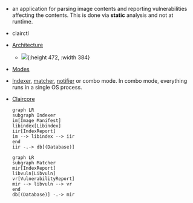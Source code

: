 - an application for parsing image contents and reporting vulnerabilities affecting the contents. This is done via **static** analysis and not at runtime.
- clairctl
- [Architecture](https://quay.github.io/clair/whatis.html#architecture)
	- ![](https://quay.github.io/clair/clairv4_arch.png){:height 472, :width 384}
- [Modes](https://quay.github.io/clair/howto/getting_started.html#modes)
- [Indexer](https://quay.github.io/clair/reference/indexer.html), [matcher](https://quay.github.io/clair/reference/matcher.html), [notifier](https://quay.github.io/clair/reference/notifier.html) or combo mode. In combo mode, everything runs in a single OS process.
- [Claircore](https://quay.github.io/claircore/#claircore)
  
  ``` mermaid
  graph LR
  subgraph Indexer
  im[Image Manifest]
  libindex[Libindex]
  iir[IndexReport]
  im --> libindex --> iir
  end
  iir -.-> db[(Database)]
  ```
  ```mermaid
  graph LR
  subgraph Matcher
  mir[IndexReport]
  libvuln[Libvuln]
  vr[VulnerabilityReport]
  mir --> libvuln --> vr
  end
  db[(Database)] -.-> mir
  ```